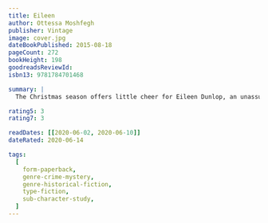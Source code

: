 ```yaml
---
title: Eileen
author: Ottessa Moshfegh
publisher: Vintage
image: cover.jpg
dateBookPublished: 2015-08-18
pageCount: 272
bookHeight: 198
goodreadsReviewId:
isbn13: 9781784701468

summary: |
  The Christmas season offers little cheer for Eileen Dunlop, an unassuming yet disturbed young woman trapped between her role as her alcoholic father’s caretaker in a home whose squalor is the talk of the neighbourhood and a day job as a secretary at the boys prison, filled with its own quotidian horrors. Consumed by resentment and self-loathing, Eileen tempers her dreary days with perverse fantasies and dreams of escaping to the big city. In the meantime, she fills her nights and weekends with shoplifting, stalking a buff prison guard named Randy, and cleaning up her increasingly deranged father’s messes. When the bright, beautiful, and cheery Rebecca Saint John arrives on the scene as the new counsellor at the prison, Eileen is enchanted and proves unable to resist what appears at first to be a miraculously budding friendship. But her affection for Rebecca ultimately pulls her into complicity in a crime that surpasses her wildest imaginings.

rating5: 3
rating7: 3

readDates: [[2020-06-02, 2020-06-10]]
dateRated: 2020-06-14

tags:
  [
    form-paperback,
    genre-crime-mystery,
    genre-historical-fiction,
    type-fiction,
    sub-character-study,
  ]
---
```

